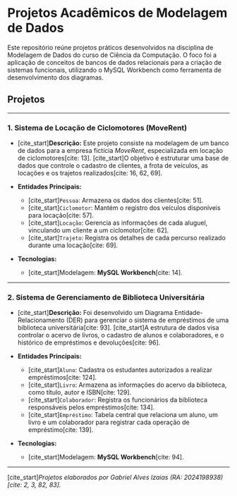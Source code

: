 # Projetos Acadêmicos de Modelagem de Dados

Este repositório reúne projetos práticos desenvolvidos na disciplina de Modelagem de Dados do curso de Ciência da Computação. O foco foi a aplicação de conceitos de bancos de dados relacionais para a criação de sistemas funcionais, utilizando o MySQL Workbench como ferramenta de desenvolvimento dos diagramas.

## Projetos

---

### 1. Sistema de Locação de Ciclomotores (MoveRent)

* [cite_start]**Descrição:** Este projeto consiste na modelagem de um banco de dados para a empresa fictícia *MoveRent*, especializada em locação de ciclomotores[cite: 13]. [cite_start]O objetivo é estruturar uma base de dados que controle o cadastro de clientes, a frota de veículos, as locações e os trajetos realizados[cite: 16, 62, 69].

* **Entidades Principais:**
    * [cite_start]`Pessoa`: Armazena os dados dos clientes[cite: 51].
    * [cite_start]`Ciclomotor`: Mantém o registro dos veículos disponíveis para locação[cite: 57].
    * [cite_start]`Locação`: Gerencia as informações de cada aluguel, vinculando um cliente a um ciclomotor[cite: 62].
    * [cite_start]`Trajeto`: Registra os detalhes de cada percurso realizado durante uma locação[cite: 69].

* **Tecnologias:**
    * [cite_start]Modelagem: **MySQL Workbench**[cite: 14].

---

### 2. Sistema de Gerenciamento de Biblioteca Universitária

* [cite_start]**Descrição:** Foi desenvolvido um Diagrama Entidade-Relacionamento (DER) para gerenciar o sistema de empréstimos de uma biblioteca universitária[cite: 93]. [cite_start]A estrutura de dados visa controlar o acervo de livros, o cadastro de alunos e colaboradores, e o histórico de empréstimos e devoluções[cite: 96].

* **Entidades Principais:**
    * [cite_start]`Aluno`: Cadastra os estudantes autorizados a realizar empréstimos[cite: 124].
    * [cite_start]`Livro`: Armazena as informações do acervo da biblioteca, como título, autor e ISBN[cite: 129].
    * [cite_start]`Colaborador`: Registra os funcionários da biblioteca responsáveis pelos empréstimos[cite: 134].
    * [cite_start]`Empréstimo`: Tabela central que relaciona um aluno, um livro e um colaborador para registrar cada operação de empréstimo[cite: 139].

* **Tecnologias:**
    * [cite_start]Modelagem: **MySQL Workbench**[cite: 94].

---
[cite_start]*Projetos elaborados por Gabriel Alves Izaias (RA: 2024198938)[cite: 2, 3, 82, 83].*
